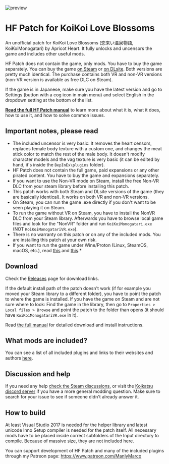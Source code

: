 ![preview](https://github.com/ManlyMarco/KKLB-HF_Patch/assets/39247311/8955141f-c1d0-4f5c-b177-8197b6501d8e)

# HF Patch for KoiKoi Love Blossoms
An unofficial patch for KoiKoi Love Blossoms (恋来い温泉物語, KoiKoiMonogatari) by Apricot Heart. It fully unlocks and uncensors the game and includes other useful mods.

HF Patch does not contain the game, only mods. You have to buy the game separately. You can buy the game [on Steam](https://store.steampowered.com/app/1840350/KoiKoi_VR_Love_Blossoms/) or [on DLsite](https://www.dlsite.com/pro/work/=/product_id/VJ01000460.html). Both versions are pretty much identical. The purchase contains both VR and non-VR versions (non-VR version is available as free DLC on Steam).

If the game is in Japanese, make sure you have the latest version and go to Settings (button with a cog icon in main menu) and select English in the dropdown setting at the bottom of the list.

[**Read the full HF Patch manual**](https://gist.github.com/ManlyMarco/31b78470b8e190686c7ed9686c237e3f) to learn more about what it is, what it does, how to use it, and how to solve common issues.

## Important notes, please read
- The included uncensor is very basic: It removes the heart censors, replaces female body texture with a custom one, and changes the meat stick color to match the rest of the male body. It doesn't modify character models and the vag texture is very basic (it can be edited by hand, it's inside the `BepInEx\plugins` folder).
- HF Patch does not contain the full game, paid expansions or any other pirated content. You have to buy the game and expansions separately.
- If you want to use the Non-VR mode on Steam, install the free Non-VR DLC from your steam library before installing this patch.
- This patch works with both Steam and DLsite versions of the game (they are basically identical). It works on both VR and non-VR versions.
- On Steam, you can run the game .exe directly if you don't want to be seen playing it on Steam.
- To run the game without VR on Steam, you have to install the NonVR DLC from your Steam library. Afterwards you have to browse local game files and look for the "NonVR" folder and run `KoiKoiMonogatari.exe` (NOT `KoiKoiMonogatariVR.exe`).
- There is no warranty on this patch or on any of the included mods. You are installing this patch at your own risk.
- If you want to run the game under Wine/Proton (Linux, SteamOS, macOS, etc.), read [this](https://github.com/Mantas-2155X/illusion-wine-guide) and [this](https://docs.bepinex.dev/articles/advanced/proton_wine.html).*

## Download
Check the [Releases](https://github.com/ManlyMarco/KKLB-HF_Patch/releases) page for download links.

If the default install path of the patch doesn't work (if for example you moved your Steam library to a different folder), you have to point the patch to where the game is installed. If you have the game on Steam and are not sure where to look: Find the game in the library, then go to `Properties > Local files > Browse` and point the patch to the folder than opens (it should have `KoiKoiMonogatariVR.exe` in it).

Read [the full manual](https://gist.github.com/ManlyMarco/31b78470b8e190686c7ed9686c237e3f) for detailed download and install instructions.

## What mods are included?
You can see a list of all included plugins and links to their websites and authors [here](https://github.com/ManlyMarco/KKLB-HF_Patch/blob/master/Plugin%20Readme.md).

## Discussion and help
If you need any help [check the Steam discussions](https://steamcommunity.com/app/1840350/discussions/), or visit the [Koikatsu discord server](https://discord.gg/zS5vJYS) if you have a more general modding question. Make sure to search for your issue to see if someone didn't already answer it.

## How to build
At least Visual Studio 2017 is needed for the helper library and latest unicode Inno Setup compiler is needed for the patch itself. All necessary mods have to be placed inside correct subfolders of the Input directory to compile. Because of massive size, they are not included here.

You can support development of HF Patch and many of the included plugins through my Patreon page: https://www.patreon.com/ManlyMarco
